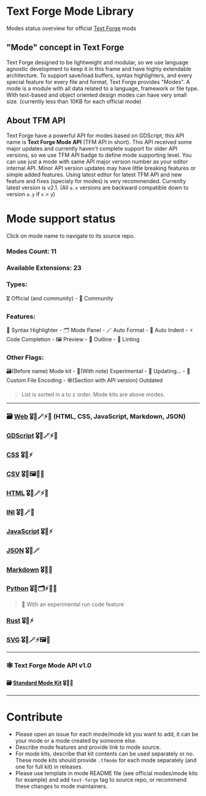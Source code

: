 # Text Forge Mode Library
Modes status overview for official [Text Forge](https://github.com/mkh-user/text-forge) mods

## "Mode" concept in Text Forge
Text Forge designed to be lightweight and modular, so we use language agnostic development to keep it in this frame and have highly extendable architecture. To support save/load buffers, syntax highlighters, and every special feature for every file and format, Text Forge provides "Modes". A mode is a module with all data related to a language, framework or file type. With text-based and object oriented design modes can have very small size. (currently less than 10KB for each official mode)

## About TFM API
Text Forge have a powerful API for modes based on GDScript, this API name is **Text Forge Mode API** (TFM API in short). This API received some major updates and currently haven't complete support for older API versions, so we use TFM API badge to define mode supporting level. You can use just a mode with same API major version number as your editor internal API. Minor API version updates may have little breaking features or simple added features. Using latest editor for latest TFM API and new feature and fixes (specialy for modes) is very recommended. Currenlty latest version is v2.1. (All `a.x` versions are backward compatible down to version `a.y` if `x` > `y`)

# Mode support status

Click on mode name to navigate to its source repo.

### Modes Count: 11
### Available Extensions: 23

### Types:
🎖️ Official (and community) - 👥 Community
### Features:
🎨 Syntax Highlighter - 🗂️ Mode Panel - 🪄 Auto Format - 📐 Auto Indent - ⚡ Code Completion - 🖼️ Preview - 🧭 Outline - 🚨 Linting
### Other Flags:
🗃️(Before name) Mode kit - 🧪(With note) Experimental - 🚧 Updating... - 🧾 Custom File Encoding - 🕸️(Section with API version) Outdated

> List is sorted in a to z order. Mode kits are above modes.
> <!--Order: A B C D E F G H I J K L M N O P Q R S T U V W X Y Z-->

---

### 🗃️ [Web](https://github.com/text-forge/web-mode-kit) 🎖️🎨🪄⚡🧭 (HTML, CSS, JavaScript, Markdown, JSON)
### [GDScript](https://github.com/text-forge/gdscript-mode) 🎖️🎨🪄⚡🧭
### [CSS](https://github.com/text-forge/web-mode-kit) 🎖️🎨⚡
### [CSV](https://github.com/text-forge/csv-mode) 🎖️🎨🖼️🧭🚨
### [HTML](https://github.com/text-forge/web-mode-kit) 🎖️🎨🪄⚡🧭
### [INI](https://github.com/text-forge/ini-mode) 🎖️🎨🪄🧭
### [JavaScript](https://github.com/text-forge/web-mode-kit) 🎖️🎨⚡
### [JSON](https://github.com/text-forge/web-mode-kit) 🎖️🎨🪄
### [Markdown](https://github.com/text-forge/web-mode-kit) 🎖️🎨🧭
### [Python](https://github.com/text-forge/python-mode) 🎖️🎨🗂️⚡🧭🧪
> 🧪 With an experimental run code feature
### [Rust](https://github.com/text-forge/rust-mode) 🎖️🎨⚡
### [SVG](https://github.com/text-forge/svg-mode) 🎖️🎨🪄⚡🖼️🧭

---
### 🕸️ Text Forge Mode API v1.0
#### 🗃️ [Standard Mode Kit](https://github.com/text-forge/mode-library/tree/mode-api-1) 🎖️🎨🧹

---

# Contribute
- Please open an issue for each mode/mode kit you want to add, it can be your mode or a mode created by someone else.
- Describe mode features and provide link to mode source. 
- For mode kits, describe that kit contents can be used separately or no. These mode kits should provide `.tfmode` for each mode separately (and one for full kit) in releases. 
- Please use template in mode README file (see official modes/mode kits for example) and add `text-forge` tag to source repo, or recommend these changes to mode maintainers.
